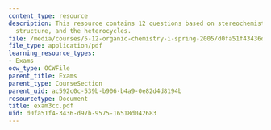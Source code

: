 ```yaml
---
content_type: resource
description: This resource contains 12 questions based on stereochemistry, drawing
  structure, and the heterocycles.
file: /media/courses/5-12-organic-chemistry-i-spring-2005/d0fa51f43436d97b957516518d042683_exam3cc.pdf
file_type: application/pdf
learning_resource_types:
- Exams
ocw_type: OCWFile
parent_title: Exams
parent_type: CourseSection
parent_uid: ac592c0c-539b-b906-b4a9-0e82d4d8194b
resourcetype: Document
title: exam3cc.pdf
uid: d0fa51f4-3436-d97b-9575-16518d042683
---
```

